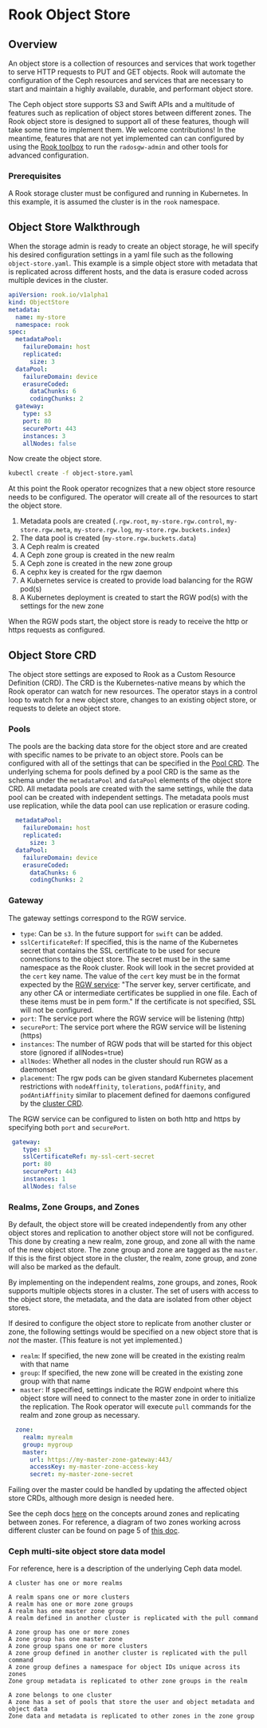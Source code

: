 # Rook Object Store

## Overview

An object store is a collection of resources and services that work together to serve HTTP requests to PUT and GET objects. Rook will automate the configuration of the Ceph resources and services that are necessary to start and maintain a highly available, durable, and performant object store.

The Ceph object store supports S3 and Swift APIs and a multitude of features such as replication of object stores between different zones. The Rook object store is designed to support all of these features, though will take some time to implement them. We welcome contributions! In the meantime, features that are not yet implemented can can configured by using the [Rook toolbox](/Documentation/toolbox.md) to run the `radosgw-admin` and other tools for advanced configuration.

### Prerequisites

A Rook storage cluster must be configured and running in Kubernetes. In this example, it is assumed the cluster is in the `rook` namespace.

## Object Store Walkthrough

When the storage admin is ready to create an object storage, he will specify his desired configuration settings in a yaml file such as the following `object-store.yaml`. This example is a simple object store with metadata that is replicated across different hosts, and the data is erasure coded across multiple devices in the cluster.
```yaml
apiVersion: rook.io/v1alpha1
kind: ObjectStore
metadata:
  name: my-store
  namespace: rook
spec:
  metadataPool:
    failureDomain: host
    replicated:
      size: 3
  dataPool:
    failureDomain: device
    erasureCoded:
      dataChunks: 6
      codingChunks: 2
  gateway:
    type: s3
    port: 80
    securePort: 443
    instances: 3
    allNodes: false
```

Now create the object store.
```bash
kubectl create -f object-store.yaml
```

At this point the Rook operator recognizes that a new object store resource needs to be configured. The operator will create all of the resources to start the object store.
1. Metadata pools are created (`.rgw.root`, `my-store.rgw.control`, `my-store.rgw.meta`, `my-store.rgw.log`, `my-store.rgw.buckets.index`)
1. The data pool is created (`my-store.rgw.buckets.data`)
1. A Ceph realm is created 
1. A Ceph zone group is created in the new realm
1. A Ceph zone is created in the new zone group
1. A cephx key is created for the rgw daemon
1. A Kubernetes service is created to provide load balancing for the RGW pod(s)
1. A Kubernetes deployment is created to start the RGW pod(s) with the settings for the new zone

When the RGW pods start, the object store is ready to receive the http or https requests as configured.


## Object Store CRD

The object store settings are exposed to Rook as a Custom Resource Definition (CRD). The CRD is the Kubernetes-native means by which the Rook operator can watch for new resources. The operator stays in a control loop to watch for a new object store, changes to an existing object store, or requests to delete an object store. 

### Pools

The pools are the backing data store for the object store and are created with specific names to be private to an object store. Pools can be configured with all of the settings that can be specified in the [Pool CRD](/Documentation/pool-crd.md). The underlying schema for pools defined by a pool CRD is the same as the schema under the `metadataPool` and `dataPool` elements of the object store CRD. All metadata pools are created with the same settings, while the data pool can be created with independent settings. The metadata pools must use replication, while the data pool can use replication or erasure coding. 

```yaml
  metadataPool:
    failureDomain: host
    replicated:
      size: 3
  dataPool:
    failureDomain: device
    erasureCoded:
      dataChunks: 6
      codingChunks: 2
```

### Gateway

The gateway settings correspond to the RGW service. 
- `type`: Can be `s3`. In the future support for `swift` can be added.
- `sslCertificateRef`: If specified, this is the name of the Kubernetes secret that contains the SSL certificate to be used for secure connections to the object store. The secret must be in the same namespace as the Rook cluster. Rook will look in the secret provided at the `cert` key name. The value of the `cert` key must be in the format expected by the [RGW service](http://docs.ceph.com/docs/master/install/install-ceph-gateway/#using-ssl-with-civetweb): "The server key, server certificate, and any other CA or intermediate certificates be supplied in one file. Each of these items must be in pem form." If the certificate is not specified, SSL will not be configured. 
- `port`: The service port where the RGW service will be listening (http)
- `securePort`: The service port where the RGW service will be listening (https)
- `instances`: The number of RGW pods that will be started for this object store (ignored if allNodes=true)
- `allNodes`: Whether all nodes in the cluster should run RGW as a daemonset
- `placement`: The rgw pods can be given standard Kubernetes placement restrictions with `nodeAffinity`, `tolerations`, `podAffinity`, and `podAntiAffinity` similar to placement defined for daemons configured by the [cluster CRD](/cluster/examples/kubernetes/rook-cluster.yaml).

The RGW service can be configured to listen on both http and https by specifying both `port` and `securePort`.

```yaml
 gateway:
    type: s3
    sslCertificateRef: my-ssl-cert-secret
    port: 80
    securePort: 443
    instances: 1
    allNodes: false
```

### Realms, Zone Groups, and Zones

By default, the object store will be created independently from any other object stores and replication to another object store will not be configured. This done by creating a new realm, zone group, and zone all with the name of the new object store. The zone group and zone are tagged as the `master`. If this is the first object store in the cluster, the realm, zone group, and zone will also be marked as the default.

By implementing on the independent realms, zone groups, and zones, Rook supports multiple objects stores in a cluster. The set of users with access to the object store, the metadata, and the data are isolated from other object stores. 

If desired to configure the object store to replicate from another cluster or zone, the following settings would be specified on a new object store that is *not* the master. (This feature is not yet implemented.)
- `realm`: If specified, the new zone will be created in the existing realm with that name
- `group`: If specified, the new zone will be created in the existing zone group with that name
- `master`: If specified, settings indicate the RGW endpoint where this object store will need to connect to the master zone in order to initialize the replication. The Rook operator will execute `pull` commands for the realm and zone group as necessary.
```yaml
  zone:
    realm: myrealm
    group: mygroup
    master:
      url: https://my-master-zone-gateway:443/
      accessKey: my-master-zone-access-key
      secret: my-master-zone-secret
```

Failing over the master could be handled by updating the affected object store CRDs, although more design is needed here.

See the ceph docs [here](http://docs.ceph.com/docs/master/radosgw/multisite/) on the concepts around zones and replicating between zones. For reference, a diagram of two zones working across different cluster can be found on page 5 of [this doc](http://ceph.com/wp-content/uploads/2017/01/Understanding-a-Multi-Site-Ceph-Gateway-Installation-170119.pdf). 


### Ceph multi-site object store data model

For reference, here is a description of the underlying Ceph data model.

```
A cluster has one or more realms

A realm spans one or more clusters
A realm has one or more zone groups
A realm has one master zone group
A realm defined in another cluster is replicated with the pull command

A zone group has one or more zones
A zone group has one master zone
A zone group spans one or more clusters
A zone group defined in another cluster is replicated with the pull command
A zone group defines a namespace for object IDs unique across its zones
Zone group metadata is replicated to other zone groups in the realm

A zone belongs to one cluster
A zone has a set of pools that store the user and object metadata and object data
Zone data and metadata is replicated to other zones in the zone group
```
